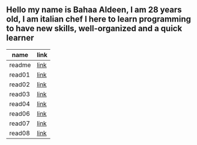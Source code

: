 

## Hello my name is Bahaa Aldeen, I am 28 years old, I am italian chef I here to learn programming to have new skills, well-organized and a quick learner


| name  | link |
| ----------- | ----------- |
| readme  | [link](https://baha2ka.github.io/reading-notes/)     
|  read01 | [link](https://baha2ka.github.io/reading-notes/read01)|
|  read02 | [link](https://baha2ka.github.io/reading-notes/read02)|
|  read03 | [link](https://baha2ka.github.io/reading-notes/read03)|
|  read04 | [link](https://baha2ka.github.io/reading-notes/read03) |
|  read06 | [link](https://baha2ka.github.io/reading-notes/read06)
|  read07 | [link](https://baha2ka.github.io/reading-notes/read07)|
|  read08 | [link](https://baha2ka.github.io/reading-notes/read08)|